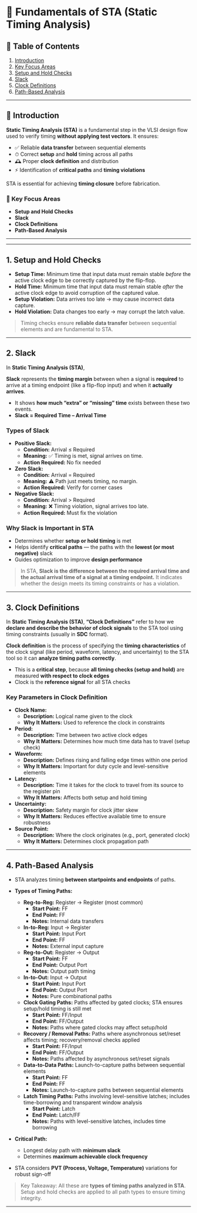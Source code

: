 # 🧠 Fundamentals of STA (Static Timing Analysis)

## 📑 Table of Contents

1.  [Introduction](https://www.google.com/search?q=%23-introduction)
2.  [Key Focus Areas](https://www.google.com/search?q=%23-key-focus-areas)
3.  [Setup and Hold Checks](https://www.google.com/search?q=%231-setup-and-hold-checks)
4.  [Slack](https://www.google.com/search?q=%232-slack)
5.  [Clock Definitions](https://www.google.com/search?q=%233-clock-definitions)
6.  [Path-Based Analysis](https://www.google.com/search?q=%234-path-based-analysis)

-----


## 📌 Introduction

**Static Timing Analysis (STA)** is a fundamental step in the VLSI design flow used to verify timing **without applying test vectors**.
It ensures:

  * ✅ Reliable **data transfer** between sequential elements
  * ⏱ Correct **setup** and **hold** timing across all paths
  * 🕰 Proper **clock definition** and distribution
  * ⚡ Identification of **critical paths** and **timing violations**

STA is essential for achieving **timing closure** before fabrication.

### 🏫 Key Focus Areas

  * **Setup and Hold Checks**
  * **Slack**
  * **Clock Definitions**
  * **Path-Based Analysis**

-----
-----

## 1\. Setup and Hold Checks

  * **Setup Time:** Minimum time that input data must remain stable *before* the active clock edge to be correctly captured by the flip-flop.
  * **Hold Time:** Minimum time that input data must remain stable *after* the active clock edge to avoid corruption of the captured value.
  * **Setup Violation:** Data arrives too late $\to$ may cause incorrect data capture.
  * **Hold Violation:** Data changes too early $\to$ may corrupt the latch value.

> Timing checks ensure **reliable data transfer** between sequential elements and are fundamental to STA.

-----

## 2\. Slack

In **Static Timing Analysis (STA)**,

**Slack** represents the **timing margin** between when a signal is **required** to arrive at a timing endpoint (like a flip-flop input) and when it **actually arrives**.

  * It shows **how much “extra” or “missing” time** exists between these two events.
  * **Slack = Required Time – Arrival Time**

### Types of Slack

  * **Positive Slack:**
      * **Condition:** Arrival $\le$ Required
      * **Meaning:** ✅ Timing is met, signal arrives on time.
      * **Action Required:** No fix needed
  * **Zero Slack:**
      * **Condition:** Arrival = Required
      * **Meaning:** ⚠️ Path just meets timing, no margin.
      * **Action Required:** Verify for corner cases
  * **Negative Slack:**
      * **Condition:** Arrival $>$ Required
      * **Meaning:** ❌ Timing violation, signal arrives too late.
      * **Action Required:** Must fix the violation

### Why Slack is Important in STA

  * Determines whether **setup or hold timing** is met
  * Helps identify **critical paths** — the paths with the **lowest (or most negative)** slack
  * Guides optimization to improve **design performance**

> In STA, **Slack is the difference between the required arrival time and the actual arrival time of a signal at a timing endpoint.**
> It indicates whether the design meets its timing constraints or has a violation.

-----

## 3\. Clock Definitions

In **Static Timing Analysis (STA)**,
**“Clock Definitions”** refer to how we **declare and describe the behavior of clock signals** to the STA tool using timing constraints (usually in **SDC** format).

**Clock definition** is the process of specifying the **timing characteristics** of the clock signal (like period, waveform, latency, and uncertainty) to the STA tool so it can **analyze timing paths correctly**.

  * This is a **critical step**, because **all timing checks (setup and hold)** are measured **with respect to clock edges**
  * Clock is the **reference signal** for all STA checks

### Key Parameters in Clock Definition

  * **Clock Name:**
      * **Description:** Logical name given to the clock
      * **Why It Matters:** Used to reference the clock in constraints
  * **Period:**
      * **Description:** Time between two active clock edges
      * **Why It Matters:** Determines how much time data has to travel (setup check)
  * **Waveform:**
      * **Description:** Defines rising and falling edge times within one period
      * **Why It Matters:** Important for duty cycle and level-sensitive elements
  * **Latency:**
      * **Description:** Time it takes for the clock to travel from its source to the register pin
      * **Why It Matters:** Affects both setup and hold timing
  * **Uncertainty:**
      * **Description:** Safety margin for clock jitter  skew
      * **Why It Matters:** Reduces effective available time to ensure robustness
  * **Source Point:**
      * **Description:** Where the clock originates (e.g., port, generated clock)
      * **Why It Matters:** Determines clock propagation path

-----

## 4\. Path-Based Analysis

  * STA analyzes timing **between startpoints and endpoints** of paths.

  * **Types of Timing Paths:**

      * **Reg-to-Reg:** Register $\to$ Register (most common)
          * **Start Point:** FF
          * **End Point:** FF
          * **Notes:** Internal data transfers
      * **In-to-Reg:** Input $\to$ Register
          * **Start Point:** Input Port
          * **End Point:** FF
          * **Notes:** External input capture
      * **Reg-to-Out:** Register $\to$ Output
          * **Start Point:** FF
          * **End Point:** Output Port
          * **Notes:** Output path timing
      * **In-to-Out:** Input $\to$ Output
          * **Start Point:** Input Port
          * **End Point:** Output Port
          * **Notes:** Pure combinational paths
      * **Clock Gating Paths:** Paths affected by gated clocks; STA ensures setup/hold timing is still met
          * **Start Point:** FF/Input
          * **End Point:** FF/Output
          * **Notes:** Paths where gated clocks may affect setup/hold
      * **Recovery / Removal Paths:** Paths where asynchronous set/reset affects timing; recovery/removal checks applied
          * **Start Point:** FF/Input
          * **End Point:** FF/Output
          * **Notes:** Paths affected by asynchronous set/reset signals
      * **Data-to-Data Paths:** Launch-to-capture paths between sequential elements
          * **Start Point:** FF
          * **End Point:** FF
          * **Notes:** Launch-to-capture paths between sequential elements
      * **Latch Timing Paths:** Paths involving level-sensitive latches; includes time-borrowing and transparent window analysis
          * **Start Point:** Latch
          * **End Point:** Latch/FF
          * **Notes:** Paths with level-sensitive latches, includes time borrowing

  * **Critical Path:**

      * Longest delay path with **minimum slack**
      * Determines **maximum achievable clock frequency**

  * STA considers **PVT (Process, Voltage, Temperature)** variations for robust sign-off

> Key Takeaway: All these are **types of timing paths analyzed in STA**. Setup and hold checks are applied to all path types to ensure timing integrity.

-----
